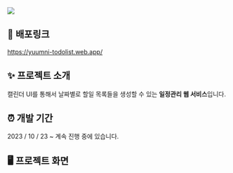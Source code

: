 <img src="https://capsule-render.vercel.app/api?type=waving&height=180&section=header&text=윰니의%20투두리스트&fontSize=70&fontColor=ffffff&fontAlign=50color=timeGradient" />

## 🔗 배포링크

<a href="https://yuumni-todolist.web.app/">https://yuumni-todolist.web.app/</a>

## ✨ 프로젝트 소개

캘린더 UI를 통해서 날짜별로 할일 목록들을 생성할 수 있는 **일정관리 웹 서비스**입니다.

## ⏰ 개발 기간

2023 / 10 / 23 ~ 계속 진행 중에 있습니다.

## 🖥️ 프로젝트 화면
